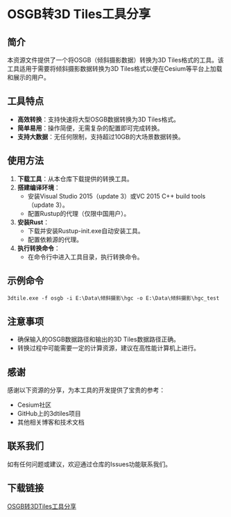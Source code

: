 # OSGB转3D Tiles工具分享

## 简介
本资源文件提供了一个将OSGB（倾斜摄影数据）转换为3D Tiles格式的工具。该工具适用于需要将倾斜摄影数据转换为3D Tiles格式以便在Cesium等平台上加载和展示的用户。

## 工具特点
- **高效转换**：支持快速将大型OSGB数据转换为3D Tiles格式。
- **简单易用**：操作简便，无需复杂的配置即可完成转换。
- **支持大数据**：无任何限制，支持超过10GB的大场景数据转换。

## 使用方法
1. **下载工具**：从本仓库下载提供的转换工具。
2. **搭建编译环境**：
   - 安装Visual Studio 2015（update 3）或VC 2015 C++ build tools（update 3）。
   - 配置Rustup的代理（仅限中国用户）。
3. **安装Rust**：
   - 下载并安装Rustup-init.exe自动安装工具。
   - 配置依赖源的代理。
4. **执行转换命令**：
   - 在命令行中进入工具目录，执行转换命令。

## 示例命令
```
3dtile.exe -f osgb -i E:\Data\倾斜摄影\hgc -o E:\Data\倾斜摄影\hgc_test
```

## 注意事项
- 确保输入的OSGB数据路径和输出的3D Tiles数据路径正确。
- 转换过程中可能需要一定的计算资源，建议在高性能计算机上进行。

## 感谢
感谢以下资源的分享，为本工具的开发提供了宝贵的参考：
- Cesium社区
- GitHub上的3dtiles项目
- 其他相关博客和技术文档

## 联系我们
如有任何问题或建议，欢迎通过仓库的Issues功能联系我们。

## 下载链接

[OSGB转3DTiles工具分享](https://pan.quark.cn/s/4741fa52dcfb)